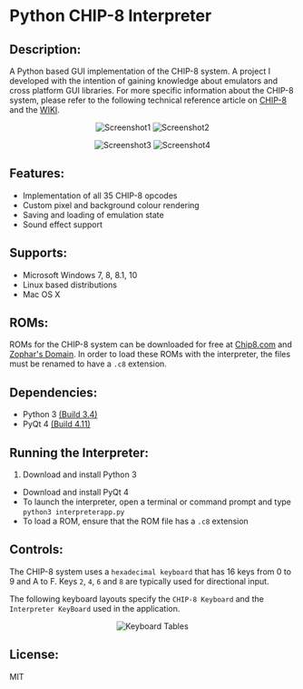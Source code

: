 # Python CHIP-8 Interpreter

## Description:
A Python based GUI implementation of the CHIP-8 system. A project I developed with the intention of gaining knowledge about emulators and cross platform GUI libraries.
For more specific information about the CHIP-8 system, please refer to the following technical reference article on [CHIP-8](http://devernay.free.fr/hacks/chip8/C8TECH10.HTM) and the [WIKI](https://en.wikipedia.org/wiki/CHIP-8).

<p align='center'>
	<img src='http://i1379.photobucket.com/albums/ah129/SalinderSid/Screenshot%202016-02-21%2019.52.53_zpswbghx0ib.png' alt='Screenshot1'/>
	<img src='http://i1379.photobucket.com/albums/ah129/SalinderSid/s3_zpsaoyyf98b.png' alt='Screenshot2'/>
</p>
<p align='center'>
	<img src='http://i1379.photobucket.com/albums/ah129/SalinderSid/s2_zpsq4tteay3.png' alt='Screenshot3'/>
	<img src='http://i1379.photobucket.com/albums/ah129/SalinderSid/s4_zpsthjnlyv3.png' alt='Screenshot4'/>
</p>

## Features:
- Implementation of all 35 CHIP-8 opcodes
- Custom pixel and background colour rendering
- Saving and loading of emulation state
- Sound effect support

## Supports:
- Microsoft Windows 7, 8, 8.1, 10
- Linux based distributions
- Mac OS X

## ROMs:
ROMs for the CHIP-8 system can be downloaded for free at [Chip8.com](http://www.chip8.com/?page=84) and [Zophar's Domain](http://www.zophar.net/pdroms/chip8.html). In order to load these ROMs with the interpreter, the files must be renamed to have a `.c8` extension.

## Dependencies:
- Python 3 [(Build 3.4)](https://www.python.org/downloads/)
- PyQt 4 [(Build 4.11)](https://riverbankcomputing.com/software/pyqt/download)

## Running the Interpreter:
1. Download and install Python 3
+ Download and install PyQt 4
+ To launch the interpreter, open a terminal or command prompt and type `python3 interpreterapp.py`
+ To load a ROM, ensure that the ROM file has a `.c8` extension

## Controls:
The CHIP-8 system uses a `hexadecimal keyboard` that has 16 keys from 0 to 9 and A to F. Keys `2`, `4`, `6` and `8` are typically used for directional input.

The following keyboard layouts specify the `CHIP-8 Keyboard` and the `Interpreter KeyBoard` used in the application.

<p align='center'>
	<img src='http://i1379.photobucket.com/albums/ah129/SalinderSid/Untitled_zpswta7n6gq.png' alt='Keyboard Tables'/>
</p>

## License:
MIT
